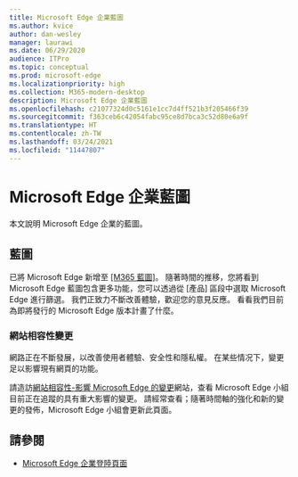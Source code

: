 ```yaml
---
title: Microsoft Edge 企業藍圖
ms.author: kvice
author: dan-wesley
manager: laurawi
ms.date: 06/29/2020
audience: ITPro
ms.topic: conceptual
ms.prod: microsoft-edge
ms.localizationpriority: high
ms.collection: M365-modern-desktop
description: Microsoft Edge 企業藍圖
ms.openlocfilehash: c21077324d0c5161e1cc7d4ff521b3f205466f39
ms.sourcegitcommit: f363ceb6c42054fabc95ce8d7bca3c52d80e6a9f
ms.translationtype: HT
ms.contentlocale: zh-TW
ms.lasthandoff: 03/24/2021
ms.locfileid: "11447807"
---
```

# <a name="microsoft-edge-enterprise-roadmap"></a>Microsoft Edge 企業藍圖

本文說明 Microsoft Edge 企業的藍圖。

## <a name="roadmap"></a>藍圖

已將 Microsoft Edge 新增至 [[M365 藍圖]](https://www.microsoft.com/microsoft-365/roadmap?filters=&searchterms=Microsoft%2CEdge)。 隨著時間的推移，您將看到 Microsoft Edge 藍圖包含更多功能，您可以透過從 [產品] 區段中選取 Microsoft Edge 進行篩選。 我們正致力不斷改善體驗，歡迎您的意見反應。 看看我們目前為即將發行的 Microsoft Edge 版本計畫了什麼。 

### <a name="site-compatibility-changes"></a>網站相容性變更

網路正在不斷發展，以改善使用者體驗、安全性和隱私權。 在某些情况下，變更足以影響現有網頁的功能。

請造訪[網站相容性-影響 Microsoft Edge 的變更](/microsoft-edge/web-platform/site-impacting-changes)網站，查看 Microsoft Edge 小組目前正在追蹤的具有重大影響的變更。 請經常查看；隨著時間軸的強化和新的變更的發佈，Microsoft Edge 小組會更新此頁面。

## <a name="see-also"></a>請參閱

- [Microsoft Edge 企業登陸頁面](https://aka.ms/EdgeEnterprise)